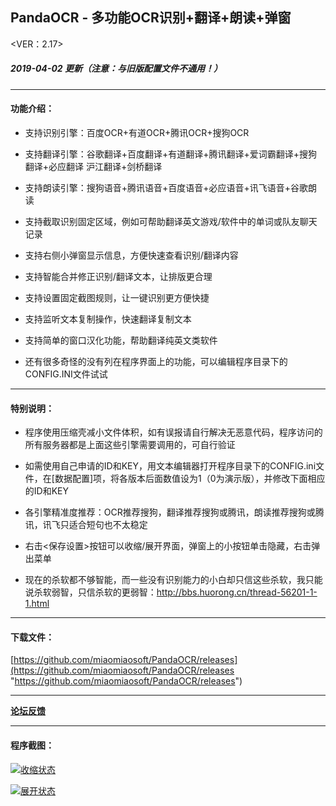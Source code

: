 ## PandaOCR - 多功能OCR识别+翻译+朗读+弹窗

<VER：2.17>
##### 2019-04-02 更新（注意：与旧版配置文件不通用！）
------------

#### 功能介绍：

- 支持识别引擎：百度OCR+有道OCR+腾讯OCR+搜狗OCR

- 支持翻译引擎：谷歌翻译+百度翻译+有道翻译+腾讯翻译+爱词霸翻译+搜狗翻译+必应翻译 沪江翻译+剑桥翻译

- 支持朗读引擎：搜狗语音+腾讯语音+百度语音+必应语音+讯飞语音+谷歌朗读

- 支持截取识别固定区域，例如可帮助翻译英文游戏/软件中的单词或队友聊天记录

- 支持右侧小弹窗显示信息，方便快速查看识别/翻译内容

- 支持智能合并修正识别/翻译文本，让排版更合理

- 支持设置固定截图规则，让一键识别更方便快捷

- 支持监听文本复制操作，快速翻译复制文本

- 支持简单的窗口汉化功能，帮助翻译纯英文类软件

- 还有很多奇怪的没有列在程序界面上的功能，可以编辑程序目录下的CONFIG.INI文件试试

------------

#### 特别说明：

- 程序使用压缩壳减小文件体积，如有误报请自行解决无恶意代码，程序访问的所有服务器都是上面这些引擎需要调用的，可自行验证

- 如需使用自己申请的ID和KEY，用文本编辑器打开程序目录下的CONFIG.ini文件，在[数据配置]项，将各版本后面数值设为1（0为演示版），并修改下面相应的ID和KEY

- 各引擎精准度推荐：OCR推荐搜狗，翻译推荐搜狗或腾讯，朗读推荐搜狗或腾讯，讯飞只适合短句也不太稳定

- 右击<保存设置>按钮可以收缩/展开界面，弹窗上的小按钮单击隐藏，右击弹出菜单

- 现在的杀软都不够智能，而一些没有识别能力的小白却只信这些杀软，我只能说杀软弱智，只信杀软的更弱智：http://bbs.huorong.cn/thread-56201-1-1.html

------------

#### 下载文件：
[https://github.com/miaomiaosoft/PandaOCR/releases](https://github.com/miaomiaosoft/PandaOCR/releases "https://github.com/miaomiaosoft/PandaOCR/releases")

------------

**[论坛反馈](https://github.com/miaomiaosoft/PandaOCR/issues "论坛反馈")**

------------

#### 程序截图：
[![收缩状态](https://raw.githubusercontent.com/miaomiaosoft/PandaOCR/master/images/AeroSnap%E6%88%AA%E5%9B%BE1.png "收缩状态")](https://raw.githubusercontent.com/miaomiaosoft/PandaOCR/master/images/AeroSnap%E6%88%AA%E5%9B%BE1.png "收缩状态")

[![展开状态](https://raw.githubusercontent.com/miaomiaosoft/PandaOCR/master/images/AeroSnap%E6%88%AA%E5%9B%BE2.png "展开状态")](https://raw.githubusercontent.com/miaomiaosoft/PandaOCR/master/images/AeroSnap%E6%88%AA%E5%9B%BE2.png "展开状态")
